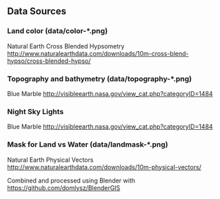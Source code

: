 ## Data Sources

### Land color (data/color-\*.png)
Natural Earth Cross Blended Hypsometry
http://www.naturalearthdata.com/downloads/10m-cross-blend-hypso/cross-blended-hypso/

### Topography and bathymetry (data/topography-\*.png)
Blue Marble
http://visibleearth.nasa.gov/view_cat.php?categoryID=1484

### Night Sky Lights
Blue Marble
http://visibleearth.nasa.gov/view_cat.php?categoryID=1484

### Mask for Land vs Water (data/landmask-\*.png)
Natural Earth Physical Vectors
http://www.naturalearthdata.com/downloads/10m-physical-vectors/

Combined and processed using Blender with https://github.com/domlysz/BlenderGIS

